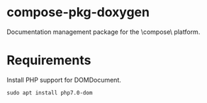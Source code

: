 # compose-pkg-doxygen
Documentation management package for the \compose\ platform.

# Requirements

Install PHP support for DOMDocument.

```
sudo apt install php7.0-dom
```
